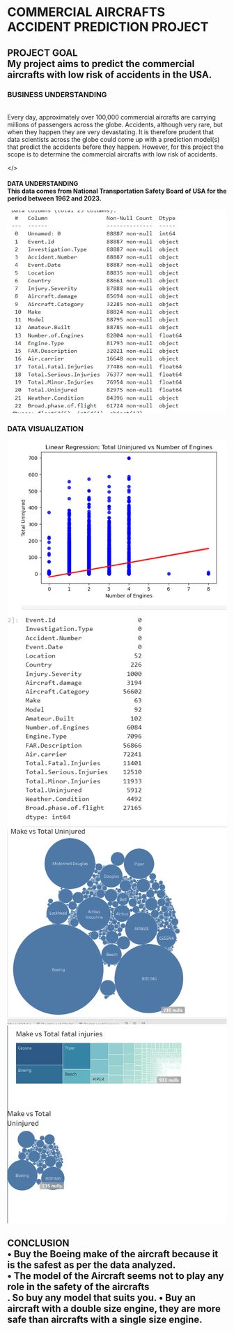 <h1>COMMERCIAL AIRCRAFTS ACCIDENT PREDICTION PROJECT</h1>

<h2>PROJECT GOAL <br> My project aims to predict the commercial aircrafts with low risk of accidents in the USA.</br></h2>
<h3>BUSINESS UNDERSTANDING</h3><br>Every day, approximately over 100,000 commercial aircrafts are carrying millions of passengers across the globe. Accidents, although very rare, but when they happen they are very devastating.
It is therefore prudent that data scientists across the globe could come up with a prediction model(s) that predict the accidents before they happen.
However, for this project the scope is to determine the commercial aircrafts with low risk of accidents.

 </>
<h4>DATA UNDERSTANDING<br>This data comes from National Transportation Safety Board of USA for the period between 1962 and 2023.<br/></h4>
<img src="IMAGES/dtype.PNG">
<h3>DATA VISUALIZATION</h3>
<img src="IMAGES/regre.PNG">
<img src="IMAGES/null.PNG">
<img src="IMAGES/dashb.PNG">
<img src="IMAGES/dashboard.PNG">

<h2>CONCLUSION<br>•	Buy the Boeing make of the aircraft because it is the safest as per the data analyzed.<br>
•	The model of the Aircraft seems not to play any role in the safety of the aircrafts<br/>. So buy any model that suits you<b>.
•	Buy an aircraft with a double size engine, they are more safe than aircrafts with a single size engine.
<br/></h2>
